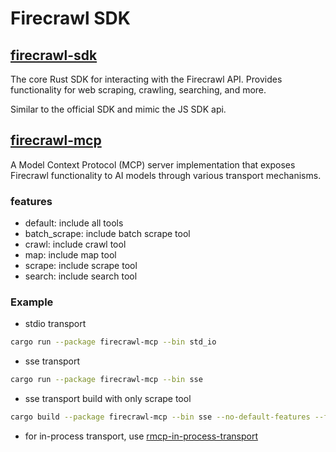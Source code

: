 # Firecrawl SDK

## [firecrawl-sdk](./firecrawl-sdk)

The core Rust SDK for interacting with the Firecrawl API. Provides functionality for web scraping, crawling, searching, and more.

Similar to the official SDK and mimic the JS SDK api.

## [firecrawl-mcp](./firecrawl-mcp)

A Model Context Protocol (MCP) server implementation that exposes Firecrawl functionality to AI models through various transport mechanisms.

### features

- default: include all tools
- batch_scrape: include batch scrape tool
- crawl: include crawl tool
- map: include map tool
- scrape: include scrape tool
- search: include search tool

### Example

- stdio transport
```bash
cargo run --package firecrawl-mcp --bin std_io
```

- sse transport
```bash
cargo run --package firecrawl-mcp --bin sse
```

- sse transport build with only scrape tool
```bash
cargo build --package firecrawl-mcp --bin sse --no-default-features --features scrape
```

- for in-process transport, use [rmcp-in-process-transport](https://github.com/washanhanzi/rmcp-in-process-transport)
